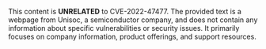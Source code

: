 This content is **UNRELATED** to CVE-2022-47477. The provided text is a webpage from Unisoc, a semiconductor company, and does not contain any information about specific vulnerabilities or security issues. It primarily focuses on company information, product offerings, and support resources.